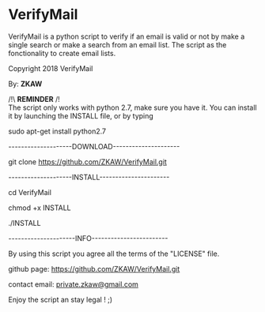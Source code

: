 # VerifyMail
VerifyMail is a python script to verify if an email is valid or not by make a single search 
or make a search from an email list.
The script as the fonctionality to create email lists.

Copyright 2018 VerifyMail

By: **ZKAW**

/!\ **REMINDER** /!\
The script only works with python 2.7, make sure you have it.
You can install it by launching the INSTALL file, or by typing

sudo apt-get install python2.7


--------------------DOWNLOAD---------------------

git clone https://github.com/ZKAW/VerifyMail.git

--------------------INSTALL----------------------

cd VerifyMail

chmod +x INSTALL

./INSTALL

---------------------INFO------------------------

By using this script you agree all the terms of the "LICENSE" file.

github page: https://github.com/ZKAW/VerifyMail.git

contact email: private.zkaw@gmail.com

Enjoy the script an stay legal ! ;)

